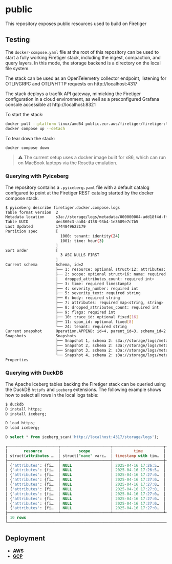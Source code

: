 # public
This repository exposes public resources used to build on Firetiger

## Testing

The `docker-compose.yaml` file at the root of this repository can be used to
start a fully working Firetiger stack, including the ingest, compaction, and
query layers. In this mode, the storage backend is a directory on the local
file system.

The stack can be used as an OpenTelemetry collector endpoint, listening for
OTLP/GRPC and OTLP/HTTP requests on http://localhost:4317

The stack deploys a traefik API gateway, mimicking the Firetiger configuration
in a cloud environment, as well as a preconfigured Grafana console accessible
at http://localhost:8321

To start the stack:
```sh
docker pull --platform linux/amd64 public.ecr.aws/firetiger/firetiger:latest
docker compose up --detach
```

To tear down the stack:
```sh
docker compose down
```

> :warning: The current setup uses a docker image built for x86, which can run
> on MacBook laptops via the Rosetta emulation.

### Querying with Pyiceberg

The repository contains a `.pyiceberg.yaml` file with a default catalog
configured to point at the Firetiger REST catalog started by the docker compose
stack.

```sh
$ pyiceberg describe firetiger.docker.compose.logs
Table format version  2
Metadata location     s3a://storage/logs/metadata/000000004-add18f4d-ff31-4699-b423-7b1711d9fc9d.metadata.json
Table UUID            4ec860c3-aa04-4138-93b4-1e3689e7c7b5
Last Updated          1744849622179
Partition spec        [
                        1000: tenant: identity(24)
                        1001: time: hour(3)
                      ]
Sort order            [
                        3 ASC NULLS FIRST
                      ]
Current schema        Schema, id=2
                      ├── 1: resource: optional struct<12: attributes: required map<string, string>, 13: dropped_attributes_count: required int>
                      ├── 2: scope: optional struct<16: name: required string, 17: version: required string, 18: attributes: required map<string, string>, 19:
                      │   dropped_attributes_count: required int>
                      ├── 3: time: required timestamptz
                      ├── 4: severity_number: required int
                      ├── 5: severity_text: required string
                      ├── 6: body: required string
                      ├── 7: attributes: required map<string, string>
                      ├── 8: dropped_attributes_count: required int
                      ├── 9: flags: required int
                      ├── 10: trace_id: optional fixed[16]
                      ├── 11: span_id: optional fixed[8]
                      └── 24: tenant: required string
Current snapshot      Operation.APPEND: id=4, parent_id=3, schema_id=2
Snapshots             Snapshots
                      ├── Snapshot 1, schema 2: s3a://storage/logs/metadata/snap-2EF8CBF894394FDCA582C732836AB111.avro
                      ├── Snapshot 2, schema 2: s3a://storage/logs/metadata/snap-F3F5814D174846D39C076D93A3338632.avro
                      ├── Snapshot 3, schema 2: s3a://storage/logs/metadata/snap-185F83227C3347DEB1CE62425AB09650.avro
                      └── Snapshot 4, schema 2: s3a://storage/logs/metadata/snap-710F679454AC43C5AE9EC6179D038F6D.avro
Properties
```

### Querying with DuckDB

The Apache Iceberg tables backing the Firetiger stack can be queried using
the DuckDB `httpfs` and `iceberg` extensions. The following example shows how
to select all rows in the local logs table:

```sql
$ duckdb
D install https;
D install iceberg;

D load https;
D load iceberg;

D select * from iceberg_scan('http://localhost:4317/storage/logs');

┌──────────────────────┬──────────────────────┬──────────────────────┬─────────────────┬───────────────┬───┬───────┬──────────┬─────────┬─────────┐
│       resource       │        scope         │         time         │ severity_number │ severity_text │ … │ flags │ trace_id │ span_id │ tenant  │
│ struct(attributes …  │ struct("name" varc…  │ timestamp with tim…  │      int32      │    varchar    │   │ int32 │   blob   │  blob   │ varchar │
├──────────────────────┼──────────────────────┼──────────────────────┼─────────────────┼───────────────┼───┼───────┼──────────┼─────────┼─────────┤
│ {'attributes': {fi…  │ NULL                 │ 2025-04-16 17:26:5…  │               9 │ Info          │ … │     0 │ NULL     │ NULL    │         │
│ {'attributes': {fi…  │ NULL                 │ 2025-04-16 17:26:5…  │               9 │ Info          │ … │     0 │ NULL     │ NULL    │         │
│ {'attributes': {fi…  │ NULL                 │ 2025-04-16 17:27:0…  │               9 │ Info          │ … │     0 │ NULL     │ NULL    │         │
│ {'attributes': {fi…  │ NULL                 │ 2025-04-16 17:27:0…  │               9 │ Info          │ … │     0 │ NULL     │ NULL    │         │
│ {'attributes': {fi…  │ NULL                 │ 2025-04-16 17:27:0…  │               9 │ Info          │ … │     0 │ NULL     │ NULL    │         │
│ {'attributes': {fi…  │ NULL                 │ 2025-04-16 17:27:0…  │               9 │ Info          │ … │     0 │ NULL     │ NULL    │         │
│ {'attributes': {fi…  │ NULL                 │ 2025-04-16 17:27:0…  │               9 │ Info          │ … │     0 │ NULL     │ NULL    │         │
│ {'attributes': {fi…  │ NULL                 │ 2025-04-16 17:27:0…  │               9 │ Info          │ … │     0 │ NULL     │ NULL    │         │
│ {'attributes': {fi…  │ NULL                 │ 2025-04-16 17:27:0…  │               9 │ Info          │ … │     0 │ NULL     │ NULL    │         │
│ {'attributes': {fi…  │ NULL                 │ 2025-04-16 17:27:0…  │               9 │ Info          │ … │     0 │ NULL     │ NULL    │         │
├──────────────────────┴──────────────────────┴──────────────────────┴─────────────────┴───────────────┴───┴───────┴──────────┴─────────┴─────────┤
│ 10 rows                                                                                                                    12 columns (9 shown) │
└─────────────────────────────────────────────────────────────────────────────────────────────────────────────────────────────────────────────────┘
```

## Deployment

- [**AWS**](./aws/configuration/README.md)
- [**GCP**](./gcp/configuration/README.md)
